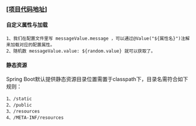 ### [[项目代码地址]](https://github.com/AndyCZY/czy-study-spring-boot "项目代码地址")  

#### 自定义属性与加载
    1、我们在配置文件里写 messageValue.message ，可以通过@Value("${属性名}")注解来加载对应的配置属性。
    2、随机数 messageValue.value: ${random.value} 就可以获取了。
    
    
#### 静态资源
Spring Boot默认提供静态资源目录位置需置于classpath下，目录名需符合如下规则：    

    1、/static
    2、/public
    3、/resources
    4、/META-INF/resources